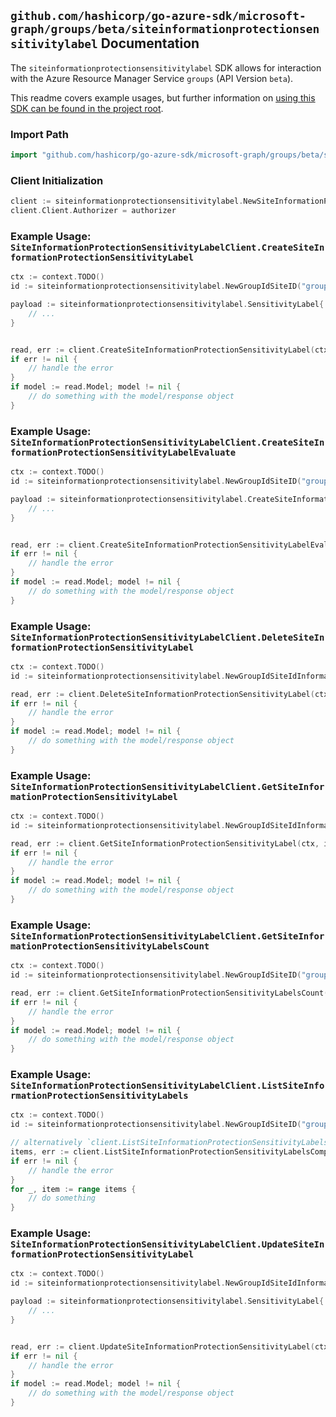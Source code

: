 
## `github.com/hashicorp/go-azure-sdk/microsoft-graph/groups/beta/siteinformationprotectionsensitivitylabel` Documentation

The `siteinformationprotectionsensitivitylabel` SDK allows for interaction with the Azure Resource Manager Service `groups` (API Version `beta`).

This readme covers example usages, but further information on [using this SDK can be found in the project root](https://github.com/hashicorp/go-azure-sdk/tree/main/docs).

### Import Path

```go
import "github.com/hashicorp/go-azure-sdk/microsoft-graph/groups/beta/siteinformationprotectionsensitivitylabel"
```


### Client Initialization

```go
client := siteinformationprotectionsensitivitylabel.NewSiteInformationProtectionSensitivityLabelClientWithBaseURI("https://management.azure.com")
client.Client.Authorizer = authorizer
```


### Example Usage: `SiteInformationProtectionSensitivityLabelClient.CreateSiteInformationProtectionSensitivityLabel`

```go
ctx := context.TODO()
id := siteinformationprotectionsensitivitylabel.NewGroupIdSiteID("groupIdValue", "siteIdValue")

payload := siteinformationprotectionsensitivitylabel.SensitivityLabel{
	// ...
}


read, err := client.CreateSiteInformationProtectionSensitivityLabel(ctx, id, payload)
if err != nil {
	// handle the error
}
if model := read.Model; model != nil {
	// do something with the model/response object
}
```


### Example Usage: `SiteInformationProtectionSensitivityLabelClient.CreateSiteInformationProtectionSensitivityLabelEvaluate`

```go
ctx := context.TODO()
id := siteinformationprotectionsensitivitylabel.NewGroupIdSiteID("groupIdValue", "siteIdValue")

payload := siteinformationprotectionsensitivitylabel.CreateSiteInformationProtectionSensitivityLabelEvaluateRequest{
	// ...
}


read, err := client.CreateSiteInformationProtectionSensitivityLabelEvaluate(ctx, id, payload)
if err != nil {
	// handle the error
}
if model := read.Model; model != nil {
	// do something with the model/response object
}
```


### Example Usage: `SiteInformationProtectionSensitivityLabelClient.DeleteSiteInformationProtectionSensitivityLabel`

```go
ctx := context.TODO()
id := siteinformationprotectionsensitivitylabel.NewGroupIdSiteIdInformationProtectionSensitivityLabelID("groupIdValue", "siteIdValue", "sensitivityLabelIdValue")

read, err := client.DeleteSiteInformationProtectionSensitivityLabel(ctx, id, siteinformationprotectionsensitivitylabel.DefaultDeleteSiteInformationProtectionSensitivityLabelOperationOptions())
if err != nil {
	// handle the error
}
if model := read.Model; model != nil {
	// do something with the model/response object
}
```


### Example Usage: `SiteInformationProtectionSensitivityLabelClient.GetSiteInformationProtectionSensitivityLabel`

```go
ctx := context.TODO()
id := siteinformationprotectionsensitivitylabel.NewGroupIdSiteIdInformationProtectionSensitivityLabelID("groupIdValue", "siteIdValue", "sensitivityLabelIdValue")

read, err := client.GetSiteInformationProtectionSensitivityLabel(ctx, id, siteinformationprotectionsensitivitylabel.DefaultGetSiteInformationProtectionSensitivityLabelOperationOptions())
if err != nil {
	// handle the error
}
if model := read.Model; model != nil {
	// do something with the model/response object
}
```


### Example Usage: `SiteInformationProtectionSensitivityLabelClient.GetSiteInformationProtectionSensitivityLabelsCount`

```go
ctx := context.TODO()
id := siteinformationprotectionsensitivitylabel.NewGroupIdSiteID("groupIdValue", "siteIdValue")

read, err := client.GetSiteInformationProtectionSensitivityLabelsCount(ctx, id, siteinformationprotectionsensitivitylabel.DefaultGetSiteInformationProtectionSensitivityLabelsCountOperationOptions())
if err != nil {
	// handle the error
}
if model := read.Model; model != nil {
	// do something with the model/response object
}
```


### Example Usage: `SiteInformationProtectionSensitivityLabelClient.ListSiteInformationProtectionSensitivityLabels`

```go
ctx := context.TODO()
id := siteinformationprotectionsensitivitylabel.NewGroupIdSiteID("groupIdValue", "siteIdValue")

// alternatively `client.ListSiteInformationProtectionSensitivityLabels(ctx, id, siteinformationprotectionsensitivitylabel.DefaultListSiteInformationProtectionSensitivityLabelsOperationOptions())` can be used to do batched pagination
items, err := client.ListSiteInformationProtectionSensitivityLabelsComplete(ctx, id, siteinformationprotectionsensitivitylabel.DefaultListSiteInformationProtectionSensitivityLabelsOperationOptions())
if err != nil {
	// handle the error
}
for _, item := range items {
	// do something
}
```


### Example Usage: `SiteInformationProtectionSensitivityLabelClient.UpdateSiteInformationProtectionSensitivityLabel`

```go
ctx := context.TODO()
id := siteinformationprotectionsensitivitylabel.NewGroupIdSiteIdInformationProtectionSensitivityLabelID("groupIdValue", "siteIdValue", "sensitivityLabelIdValue")

payload := siteinformationprotectionsensitivitylabel.SensitivityLabel{
	// ...
}


read, err := client.UpdateSiteInformationProtectionSensitivityLabel(ctx, id, payload)
if err != nil {
	// handle the error
}
if model := read.Model; model != nil {
	// do something with the model/response object
}
```
